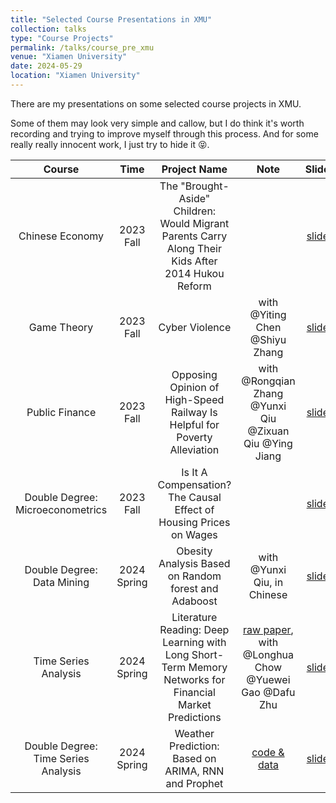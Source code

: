 ```yaml
---
title: "Selected Course Presentations in XMU"
collection: talks
type: "Course Projects"
permalink: /talks/course_pre_xmu
venue: "Xiamen University"
date: 2024-05-29
location: "Xiamen University"
---
```

There are my presentations on some selected course projects in XMU. 

Some of them may look very simple and callow, but I do think it's worth recording and trying to improve myself through this process. And for some really really innocent work, I just try to hide it 😝.


|         Course        |    Time     |                                            Project Name                                            |            Note                 |   Slides     | Report       |
|:---------------------:|:-----------:|:--------------------------------------------------------------------------------------------------:|:-------------------------------:|:------------:|:------------:|
|    Chinese Economy    | 2023 Fall   | The "Brought-Aside" Children: Would Migrant Parents Carry Along Their Kids After 2014 Hukou Reform |             | [slides](http://leahxqing.github.io/talks/coursefiles/ChineseEconomy_Slides.pdf) | private temporarily |
|      Game Theory      | 2023 Fall   | Cyber Violence                                                                                     | with @Yiting Chen @Shiyu Zhang | [slides](http://leahxqing.github.io/talks/coursefiles/Game_Theory.pdf) |  No Report Here |
|   Public Finance      | 2023 Fall   | Opposing Opinion of High-Speed Railway Is Helpful for Poverty Alleviation                          | with @Rongqian Zhang @Yunxi Qiu @Zixuan Qiu @Ying Jiang | [slides](http://leahxqing.github.io/talks/coursefiles/PublicFinance.pdf) |  No Report Here |
| Double Degree: Microeconometrics | 2023 Fall |  Is It A Compensation? The Causal Effect of Housing Prices on Wages                       |                                 | [slides](http://leahxqing.github.io/talks/coursefiles/MicroEconoMetrics_Slides.pdf) | [report](http://leahxqing.github.io/talks/coursefiles/MicroEconoMetrics_Report.pdf) | 
| Double Degree: Data Mining | 2024 Spring | Obesity Analysis Based on Random forest and Adaboost                                          | with @Yunxi Qiu, in Chinese                  | [slides](http://leahxqing.github.io/talks/coursefiles/DataMining.pdf) |  No Report Here |
|  Time Series Analysis | 2024 Spring |  Literature Reading: Deep Learning with Long Short-Term Memory Networks for Financial Market Predictions  | [raw paper](https://www.sciencedirect.com/science/article/pii/S0377221717310652?via%3Dihub), with @Longhua Chow @Yuewei Gao @Dafu Zhu | [slides](http://leahxqing.github.io/talks/coursefiles/TSA.pdf) | No Report Here |  
| Double Degree: Time Series Analysis | 2024 Spring | Weather Prediction: Based on ARIMA, RNN and Prophet | [code & data](https://github.com/leahxqing/leahxqing.github.io/tree/master/_talks/coursefiles/DD_TSA_materials)  |  [slides](http://leahxqing.github.io/talks/coursefiles/DD_TSA_slides.pdf) |  [report](http://leahxqing.github.io/talks/coursefiles/DD_TSA_report.pdf) |
